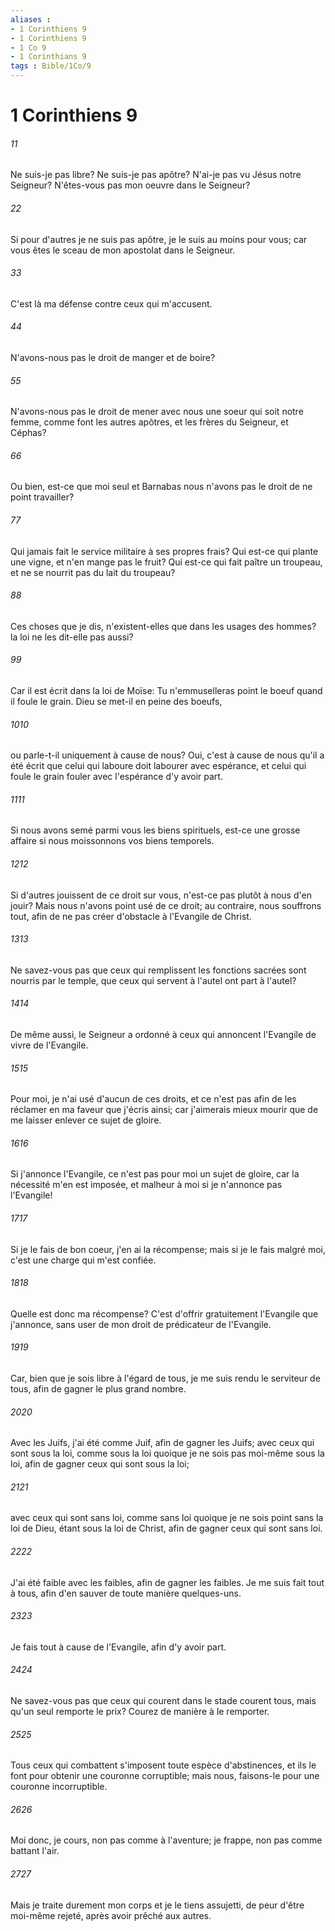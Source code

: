 ```yaml
---
aliases : 
- 1 Corinthiens 9
- 1 Corinthiens 9
- 1 Co 9
- 1 Corinthians 9
tags : Bible/1Co/9
---
```


# 1 Corinthiens 9

###### 11
Ne suis-je pas libre? Ne suis-je pas apôtre? N'ai-je pas vu Jésus notre Seigneur? N'êtes-vous pas mon oeuvre dans le Seigneur?
###### 22
Si pour d'autres je ne suis pas apôtre, je le suis au moins pour vous; car vous êtes le sceau de mon apostolat dans le Seigneur.
###### 33
C'est là ma défense contre ceux qui m'accusent.
###### 44
N'avons-nous pas le droit de manger et de boire?
###### 55
N'avons-nous pas le droit de mener avec nous une soeur qui soit notre femme, comme font les autres apôtres, et les frères du Seigneur, et Céphas?
###### 66
Ou bien, est-ce que moi seul et Barnabas nous n'avons pas le droit de ne point travailler?
###### 77
Qui jamais fait le service militaire à ses propres frais? Qui est-ce qui plante une vigne, et n'en mange pas le fruit? Qui est-ce qui fait paître un troupeau, et ne se nourrit pas du lait du troupeau?
###### 88
Ces choses que je dis, n'existent-elles que dans les usages des hommes? la loi ne les dit-elle pas aussi?
###### 99
Car il est écrit dans la loi de Moïse: Tu n'emmuselleras point le boeuf quand il foule le grain. Dieu se met-il en peine des boeufs,
###### 1010
ou parle-t-il uniquement à cause de nous? Oui, c'est à cause de nous qu'il a été écrit que celui qui laboure doit labourer avec espérance, et celui qui foule le grain fouler avec l'espérance d'y avoir part.
###### 1111
Si nous avons semé parmi vous les biens spirituels, est-ce une grosse affaire si nous moissonnons vos biens temporels.
###### 1212
Si d'autres jouissent de ce droit sur vous, n'est-ce pas plutôt à nous d'en jouir? Mais nous n'avons point usé de ce droit; au contraire, nous souffrons tout, afin de ne pas créer d'obstacle à l'Evangile de Christ.
###### 1313
Ne savez-vous pas que ceux qui remplissent les fonctions sacrées sont nourris par le temple, que ceux qui servent à l'autel ont part à l'autel?
###### 1414
De même aussi, le Seigneur a ordonné à ceux qui annoncent l'Evangile de vivre de l'Evangile.
###### 1515
Pour moi, je n'ai usé d'aucun de ces droits, et ce n'est pas afin de les réclamer en ma faveur que j'écris ainsi; car j'aimerais mieux mourir que de me laisser enlever ce sujet de gloire.
###### 1616
Si j'annonce l'Evangile, ce n'est pas pour moi un sujet de gloire, car la nécessité m'en est imposée, et malheur à moi si je n'annonce pas l'Evangile!
###### 1717
Si je le fais de bon coeur, j'en ai la récompense; mais si je le fais malgré moi, c'est une charge qui m'est confiée.
###### 1818
Quelle est donc ma récompense? C'est d'offrir gratuitement l'Evangile que j'annonce, sans user de mon droit de prédicateur de l'Evangile.
###### 1919
Car, bien que je sois libre à l'égard de tous, je me suis rendu le serviteur de tous, afin de gagner le plus grand nombre.
###### 2020
Avec les Juifs, j'ai été comme Juif, afin de gagner les Juifs; avec ceux qui sont sous la loi, comme sous la loi quoique je ne sois pas moi-même sous la loi, afin de gagner ceux qui sont sous la loi;
###### 2121
avec ceux qui sont sans loi, comme sans loi quoique je ne sois point sans la loi de Dieu, étant sous la loi de Christ, afin de gagner ceux qui sont sans loi.
###### 2222
J'ai été faible avec les faibles, afin de gagner les faibles. Je me suis fait tout à tous, afin d'en sauver de toute manière quelques-uns.
###### 2323
Je fais tout à cause de l'Evangile, afin d'y avoir part.
###### 2424
Ne savez-vous pas que ceux qui courent dans le stade courent tous, mais qu'un seul remporte le prix? Courez de manière à le remporter.
###### 2525
Tous ceux qui combattent s'imposent toute espèce d'abstinences, et ils le font pour obtenir une couronne corruptible; mais nous, faisons-le pour une couronne incorruptible.
###### 2626
Moi donc, je cours, non pas comme à l'aventure; je frappe, non pas comme battant l'air.
###### 2727
Mais je traite durement mon corps et je le tiens assujetti, de peur d'être moi-même rejeté, après avoir prêché aux autres.
